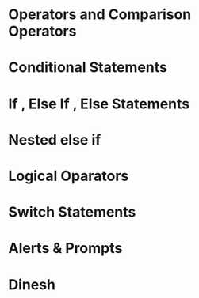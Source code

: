 #  Operators and Comparison Operators

#  Conditional Statements 

# If , Else If , Else Statements

# Nested else if 

# Logical Oparators 

# Switch Statements

# Alerts & Prompts

# Dinesh
